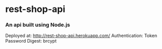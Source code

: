 # rest-shop-api
### An api built using Node.js

Deployed at: http://rest-shop-api.herokuapp.com/
Authentication: Token
Password Digest: brcypt
